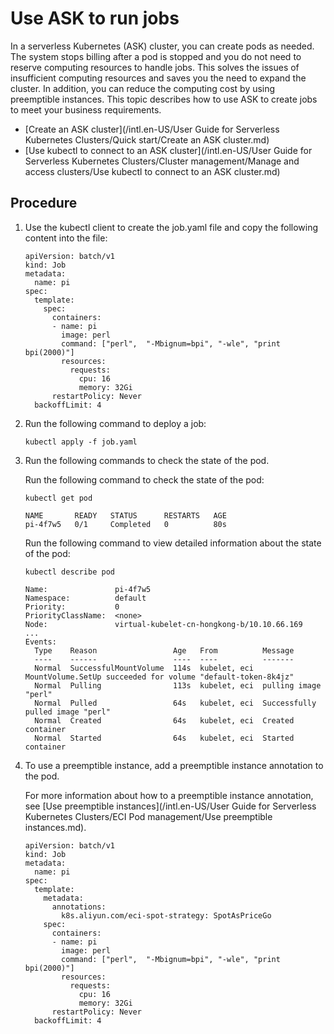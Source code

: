 # Use ASK to run jobs

In a serverless Kubernetes \(ASK\) cluster, you can create pods as needed. The system stops billing after a pod is stopped and you do not need to reserve computing resources to handle jobs. This solves the issues of insufficient computing resources and saves you the need to expand the cluster. In addition, you can reduce the computing cost by using preemptible instances. This topic describes how to use ASK to create jobs to meet your business requirements.

-   [Create an ASK cluster](/intl.en-US/User Guide for Serverless Kubernetes Clusters/Quick start/Create an ASK cluster.md)
-   [Use kubectl to connect to an ASK cluster](/intl.en-US/User Guide for Serverless Kubernetes Clusters/Cluster management/Manage and access clusters/Use kubectl to connect to an ASK cluster.md)

## Procedure

1.  Use the kubectl client to create the job.yaml file and copy the following content into the file:

    ```
    apiVersion: batch/v1
    kind: Job
    metadata:
      name: pi
    spec:
      template:
        spec:
          containers:
          - name: pi
            image: perl
            command: ["perl",  "-Mbignum=bpi", "-wle", "print bpi(2000)"]
            resources:
              requests:
                cpu: 16
                memory: 32Gi
          restartPolicy: Never
      backoffLimit: 4
    ```

2.  Run the following command to deploy a job:

    ```
    kubectl apply -f job.yaml
    ```

3.  Run the following commands to check the state of the pod.

    Run the following command to check the state of the pod:

    ```
    kubectl get pod
    ```

    ```
    NAME       READY   STATUS      RESTARTS   AGE
    pi-4f7w5   0/1     Completed   0          80s
    ```

    Run the following command to view detailed information about the state of the pod:

    ```
    kubectl describe pod
    ```

    ```
    Name:               pi-4f7w5
    Namespace:          default
    Priority:           0
    PriorityClassName:  <none>
    Node:               virtual-kubelet-cn-hongkong-b/10.10.66.169
    ...
    Events:
      Type    Reason                 Age   From          Message
      ----    ------                 ----  ----          -------
      Normal  SuccessfulMountVolume  114s  kubelet, eci  MountVolume.SetUp succeeded for volume "default-token-8k4jz"
      Normal  Pulling                113s  kubelet, eci  pulling image "perl"
      Normal  Pulled                 64s   kubelet, eci  Successfully pulled image "perl"
      Normal  Created                64s   kubelet, eci  Created container
      Normal  Started                64s   kubelet, eci  Started container
    ```

4.  To use a preemptible instance, add a preemptible instance annotation to the pod.

    For more information about how to a preemptible instance annotation, see [Use preemptible instances](/intl.en-US/User Guide for Serverless Kubernetes Clusters/ECI Pod management/Use preemptible instances.md).

    ```
    apiVersion: batch/v1
    kind: Job
    metadata:
      name: pi
    spec:
      template:
        metadata:
          annotations:
            k8s.aliyun.com/eci-spot-strategy: SpotAsPriceGo
        spec:
          containers:
          - name: pi
            image: perl
            command: ["perl",  "-Mbignum=bpi", "-wle", "print bpi(2000)"]
            resources:
              requests:
                cpu: 16
                memory: 32Gi
          restartPolicy: Never
      backoffLimit: 4
    ```


